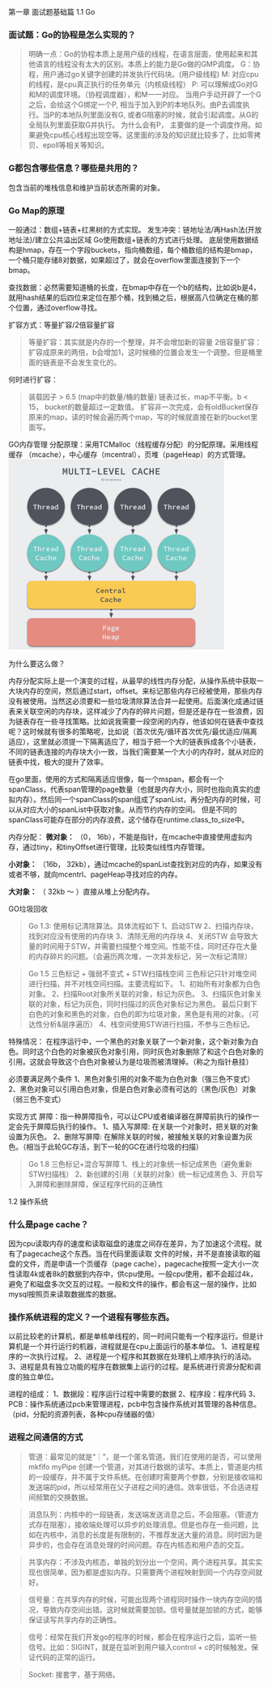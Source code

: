 第一章 面试题基础篇
1.1 Go
### 面试题：Go的协程是怎么实现的？
> 明确一点：Go的协程本质上是用户级的线程，在语言层面，使用起来和其他语言的线程没有太大的区别。本质上的能力是Go做的GMP调度。
> G：协程，用户通过go关键字创建的并发执行代码块。(用户级线程)
> M:  对应cpu的线程，是cpu真正执行的任务单元（内核级线程）
> P:  可以理解成Go对G和M的调度环境。（协程调度器），和M一一对应。
当用户手动开辟了一个G之后，会给这个G绑定一个P, 相当于加入到P的本地队列。由P去调度执行。当P的本地队列里面没有G, 或者G阻塞的时候，就会引起调度。从G的全局队列里面获取G并执行。
为什么会有P， 主要做的是一个调度作用。如果避免cpu核心线程出现空等。这里面的涉及的知识就比较多了，比如零拷贝、epoll等相关等知识。

### G都包含哪些信息？哪些是共用的？
包含当前的堆栈信息和维护当前状态所需的对象。

### Go Map的原理
一般通过：数组+链表+红黑树的方式实现。
发生冲突：链地址法/再Hash法(开放地址法)/建立公共溢出区域
Go使用数组+链表的方式进行处理。
底层使用数据结构是hmap，存在一个字段buckets，指向桶数组，每个桶数组的结构是bmap，一个桶只能存储8对数据，如果超过了，就会在overflow里面连接到下一个bmap。

查找数据：必然需要知道桶的长度，在bmap中存在一个b的结构，比如说b是4，就用hash结果的后四位来定位在那个桶，找到桶之后，根据高八位确定在桶的那个位置，通过overflow寻找。

扩容方式：等量扩容/2倍容量扩容
>  等量扩容：其实就是内存的一个整理，并不会增加新的容量
>  2倍容量扩容：扩容成原来的两倍，b会增加1，这时候桶的位置会发生一个调整。但是桶里面的链表是不会发生变化的。

何时进行扩容：
> 装载因子 > 6.5 (map中的数量/桶的数量)
> 链表过长，map不平衡。b < 15， bucket的数量超过一定数值。
> 扩容非一次完成，会有oldBucket保存原来的map，读的时候会遍历两个map，写的时候就直接在新的bucket里面写。

GO内存管理
分配原理：采用TCMalloc（线程缓存分配）的分配原理。采用线程缓存
（mcache），中心缓存（mcentral），页堆（pageHeap）的方式管理。
![](backend_md_file/image.png?v=1&type=image)

为什么要这么做？

内存分配实际上是一个演变的过程，从最早的线性内存分配，从操作系统中获取一大块内存的空间，然后通过start，offset。来标记那些内存已经被使用，那些内存没有被使用。当然这必须要和一些垃圾清除算法合并一起使用。后面演化成通过链表来关联空闲的内存块，这样减少了内存的碎片问题，但是还是存在一些浪费，因为链表存在一些寻找策略。比如说我需要一段空闲的内存，他该如何在链表中查找呢？这时候就有很多的策略呢，比如说（首次优先/循环首次优先/最优适应/隔离适应），这里就必须提一下隔离适应了，相当于把一个大的链表拆成各个小链表，不同的链表连接的内存块大小一致，当我们需要某一个大小的内存时，就从对应的链表中找，极大的提升了效率。

在go里面，使用的方式和隔离适应很像，每一个mspan，都会有一个spanClass，代表span管理的page数量（也就是内存大小，同时也指向真实的虚拟内存）。然后同一个spanClass的span组成了spanList，再分配内存的时候，可以从对应大小的spanList中获取对象。从而节约内存的空间。
但是不同的spanClass可能存在部分的内存浪费，这个储存在runtime.class_to_size中。

内存分配：
**微对象：** （0， 16b），不能是指针，在mcache中直接使用虚拟内存，通过tiny，和tinyOffset进行管理，比较类似线性内存管理。

**小对象：** （16b， 32kb），通过mcache的spanList查找到对应的内存，如果没有或者不够，就向mcentrl、pageHeap寻找对应的内存。

**大对象：** （ 32kb ～ ）直接从堆上分配内存。

GO垃圾回收
> Go 1.3: 使用标记清除算法。具体流程如下
1、启动STW
2、扫描内存块，找到对应没有使用的内存块
3、清除无用的内存块
4、关闭STW
会导致大量的时间用于STW，并需要扫描整个堆空间。性能不佳，同时还存在大量的内存碎片的问题。（会遍历两次堆，一次并发标记，另一次标记清除）

> Go 1.5 三色标记 + 强弱不变式 + STW扫描栈空间
三色标记只针对堆空间进行扫描，并不对栈空间扫描。主要流程如下。
1、初始所有对象都为白色对象。
2、扫描Root对象所关联的对象，标记为灰色。
3、扫描灰色对象关联的对象，标记为灰色，同时扫描过的灰色对象标记为黑色。
最后只剩下白色的对象和黑色的对象，白色的即为垃圾对象，黑色是有用的对象。（可达性分析&层序遍历）
4、栈空间使用STW进行扫描，不参与三色标记。

特殊情况：
在程序运行中，一个黑色的对象关联了一个新对象，这个新对象为白色。同时这个白色的对象被灰色对象引用，同时灰色对象删除了和这个白色对象的引用。这就会导致这个白色对象被认为是垃圾而被清理掉。（称之为指针悬挂）

必须要满足两个条件
1、黑色对象引用的对象不能为白色对象（强三色不变式）
2、黑色对象可以引用白色对象，但是白色对象必须有可达的（黑色/灰色）对象（弱三色不变式）

实现方式
屏障：指一种屏障指令，可以让CPU或者编译器在屏障前执行的操作一定会先于屏障后执行的操作。
1、插入写屏障: 在关联一个对象时，把关联的对象设置为灰色。
2、删除写屏障: 在解除关联的时候，被接触关联的对象设置为灰色。（相当于此轮GC存活，到下一轮的GC在进行垃圾的扫描）

> Go 1.8 三色标记+混合写屏障
1、栈上的对象统一标记成黑色（避免重新STW扫描栈）
2、新创建的引用（关联的对象）统一标记成黑色
3、开启写入屏障和删除屏障，保证程序代码的正确性


























1.2 操作系统
### 什么是page cache？
因为cpu读取内存的速度和读取磁盘的速度之间存在差异，为了加速这个流程。就有了pagecache这个东西。当在代码里面读取 文件的时候，并不是直接读取的磁盘的文件，而是申请一个页缓存（page cache），pagecache按照一定大小一次性读取4k或者8k的数据到内存中，供cpu使用。一般cpu使用，都不会超过4k，避免了和磁盘多次交互的过程。一般和文件的操作，都会有这一层的操作，比如mysql按照页来读取数据库的数据。

### 操作系统进程的定义？一个进程有哪些东西。
以前比较老的计算机，都是单核单线程的，同一时间只能有一个程序运行。但是计算机是一个并行运行的机器，进程就是在cpu上面运行的基本单位。
1、进程是程序的一次执行过程。
2、进程是一个程序和其数据在处理机上顺序执行的活动。
3、进程是具有独立功能的程序在数据集上运行的过程。是系统进行资源分配和调度的独立单位。

进程的组成：
1、数据段：程序运行过程中需要的数据
2、程序段：程序代码
3、PCB：操作系统通过pcb来管理进程，pcb中包含操作系统对其管理的各种信息。（pid，分配的资源列表，各种cpu存储器的值）

### 进程之间通信的方式
> 管道：最常见的就是“｜”，是一个匿名管道。我们在使用的是否，可以使用mkfifo myPipe 创建一个管道，对其进行数据的读写。本质上，管道是内核的一段缓存，并不属于文件系统。在创建时需要两个参数，分别是接收端和发送端的pid，所以经常用在父子进程之间的通信。效率很低，不合适进程间频繁的交换数据。

> 消息队列：内核中的一段链表，发送端发送消息之后，不会阻塞。（管道方式存在阻塞），接收端处理可以异步的处理消息。但是也存在一些问题，比如在内核中，消息的长度是有限制的，不推荐发送大量的消息。同时因为是异步的，也会存在消息处理的时间问题。存在内核态和用户态的交互。

> 共享内存：不涉及内核态，单独的划分出一个空间，两个进程共享。其实实现也很简单，因为都是虚拟内存。只需要两个进程映射到同一个内存空间就好。

> 信号量：在共享内存的时候，可能出现两个进程同时操作一块内存空间的情况，导致内存空间出错。这时候就需要加锁。信号量就是加锁的方式，能够保证读写共享内存的正确性。

> 信号：经常在我们开发go的程序的时候，都会在程序运行之后，监听一些信号。比如：SIGINT，就是在监听到用户输入control + c的时候触发。保证代码的正常的运行。

> Socket: 接套字，基于网络。
